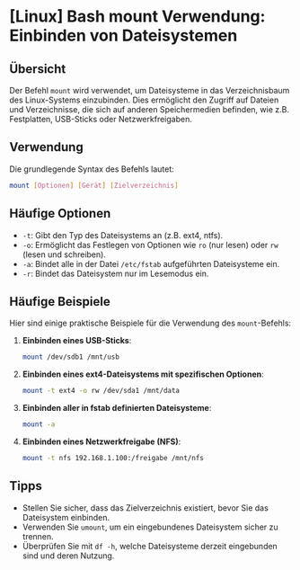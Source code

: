 # [Linux] Bash mount Verwendung: Einbinden von Dateisystemen

## Übersicht
Der Befehl `mount` wird verwendet, um Dateisysteme in das Verzeichnisbaum des Linux-Systems einzubinden. Dies ermöglicht den Zugriff auf Dateien und Verzeichnisse, die sich auf anderen Speichermedien befinden, wie z.B. Festplatten, USB-Sticks oder Netzwerkfreigaben.

## Verwendung
Die grundlegende Syntax des Befehls lautet:

```bash
mount [Optionen] [Gerät] [Zielverzeichnis]
```

## Häufige Optionen
- `-t`: Gibt den Typ des Dateisystems an (z.B. ext4, ntfs).
- `-o`: Ermöglicht das Festlegen von Optionen wie `ro` (nur lesen) oder `rw` (lesen und schreiben).
- `-a`: Bindet alle in der Datei `/etc/fstab` aufgeführten Dateisysteme ein.
- `-r`: Bindet das Dateisystem nur im Lesemodus ein.

## Häufige Beispiele
Hier sind einige praktische Beispiele für die Verwendung des `mount`-Befehls:

1. **Einbinden eines USB-Sticks**:
   ```bash
   mount /dev/sdb1 /mnt/usb
   ```

2. **Einbinden eines ext4-Dateisystems mit spezifischen Optionen**:
   ```bash
   mount -t ext4 -o rw /dev/sda1 /mnt/data
   ```

3. **Einbinden aller in fstab definierten Dateisysteme**:
   ```bash
   mount -a
   ```

4. **Einbinden eines Netzwerkfreigabe (NFS)**:
   ```bash
   mount -t nfs 192.168.1.100:/freigabe /mnt/nfs
   ```

## Tipps
- Stellen Sie sicher, dass das Zielverzeichnis existiert, bevor Sie das Dateisystem einbinden.
- Verwenden Sie `umount`, um ein eingebundenes Dateisystem sicher zu trennen.
- Überprüfen Sie mit `df -h`, welche Dateisysteme derzeit eingebunden sind und deren Nutzung.